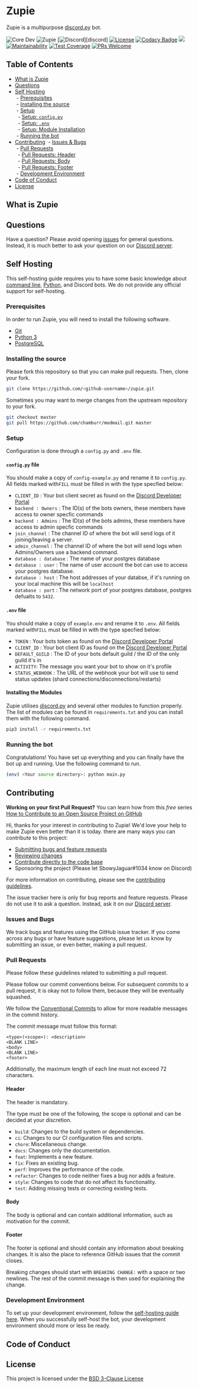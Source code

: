 # Zupie
Zupie is a multipurpose [discord.py](https://github.com/Rapptz/discord.py) bot.

![Core Dev](https://dcbadge.vercel.app/api/shield/365262543872327681?theme=clean&logoColor=presence)
![Zupie](https://dcbadge.vercel.app/api/shield/bot/941314754851524639?theme=clean&logoColor=presence)
[![Discord](https://discord.com/api/guilds/607652789304164362/widget.png)][discord]
[![License](https://img.shields.io/badge/License-BSD_3--Clause-blue.svg)](https://opensource.org/licenses/BSD-3-Clause)
[![Codacy Badge](https://app.codacy.com/project/badge/Grade/e531e880aad44149984ee41561918ad2)](https://www.codacy.com/gh/SnowyJaguar1034/Zupie/dashboard?utm_source=github.com&amp;utm_medium=referral&amp;utm_content=SnowyJaguar1034/Zupie&amp;utm_campaign=Badge_Grade)
[![](https://github.com/SnowyJaguar1034/Zupie/workflows/CI/badge.svg)](https://github.com/SnowyJaguar1034/Zupie/actions?query=workflow%3ACI) 
[![Maintainability](https://api.codeclimate.com/v1/badges/e3285d0b5cdca4998b2e/maintainability)](https://codeclimate.com/github/SnowyJaguar1034/Zupie/maintainability)
[![Test Coverage](https://api.codeclimate.com/v1/badges/e3285d0b5cdca4998b2e/test_coverage)](https://codeclimate.com/github/SnowyJaguar1034/Zupie/test_coverage)
[![PRs Welcome](https://img.shields.io/badge/PRs-welcome-brightgreen.svg?style=flat-square)](https://makeapullrequest.com)


## Table of Contents

- [What is Zupie](#what-is-zupie)
- [Questions](#questions)
- [Self Hosting](#self-hosting)<br/>
&nbsp;- [Prerequisites](#prerequisites)<br/>
&nbsp;- [Installing the source](#installing-the-source)<br/>
&nbsp;- [Setup](#setup)<br/>
&nbsp;&nbsp;- [Setup: `config.py`](https://github.com/SnowyJaguar1034/Zupie#configpy-file)<br/>
&nbsp;&nbsp;- [Setup: `.env`](https://github.com/SnowyJaguar1034/Zupie#env-file)<br/>
&nbsp;&nbsp;- [Setup: Module Installation](#installing-the-modules)<br/>
&nbsp;- [Running the bot](#running-the-bot)<br/>
- [Contributing](#contributing)
&nbsp;- [Issues & Bugs](#issues-and-bugs)<br/>
&nbsp;- [Pull Requests](#pull-requests)<br/>
&nbsp;&nbsp;- [Pull Requests: Header](#header)<br/>
&nbsp;&nbsp;- [Pull Requests: Body](#body)<br/>
&nbsp;&nbsp;- [Pull Requests: Footer](#footer)<br/>
&nbsp;- [Development Environment](#development-environment)<br/>
- [Code of Conduct](#code-of-conduct)
- [License](#license)

## What is Zupie

## Questions

Have a question? Please avoid opening [issues](https://github.com/SnowyJaguar1034/Zupie/issues) for general questions. Instead, it is much better to
ask your question on our [Discord server](https://discord.gg/).

## Self Hosting
This self-hosting guide requires you to have some basic knowledge about [command line](https://www.computerhope.com/jargon/c/commandi.htm), [Python](https://www.python.org/), and Discord bots. We do not provide any official support for self-hosting.
### Prerequisites

In order to run Zupie, you will need to install the following software.

- [Git](https://git-scm.com)
- [Python 3](https://www.python.org/downloads/)
- [PostgreSQL](https://www.postgresql.org/download/)
<!-- - [Redis](https://redis.io/download/)-->
### Installing the source

Please fork this repository so that you can make pull requests. Then, clone your fork.

```sh
git clone https://github.com/<github-username>/zupie.git
```

Sometimes you may want to merge changes from the upstream repository to your fork.

```sh
git checkout master
git pull https://github.com/chamburr/modmail.git master
```
### Setup

Configuration is done through a `config.py` and `.env` file. 

#### `config.py` file

You should make a copy of `config-example.py` and rename it to `config.py`. All fields marked with`FILL` must be filled in with the type specfied below:
- `CLIENT_ID` : Your bot client secret as found on the [Discord Developer Portal](https://discord.com/developers/applications)
- `backend : Owners` : The ID(s) of the bots owners, these members have access to owner specfic commands
- `backend : Admins` : The ID(s) of the bots admins, these members have access to admin specfic commands
- `join_channel` : The channel ID of where the bot will send logs of it  joining/leaving a server.
- `admin_channel` : The channel ID of where the bot will send logs when Admins/Owners use a backend command.
- `database : database` : The name of your postgres database
- `database : user` : The name of user account the bot can use to access your postgres database.
- `database : host` : The host addresses of your databse, if it's running on your local machine this will be `localhost`
- `database : port` : The network port of your postgres database, postgres defualts to `5432`.

#### `.env` file

You should make a copy of `example.env` and rename it to `.env`. All fields marked with`FILL` must be filled in with the type specfied below:
- `TOKEN` : Your bots token as found on the [Discord Developer Portal](https://discord.com/developers/applications)
- `CLIENT_ID` : Your bot client ID as found on the [Discord Developer Portal](https://discord.com/developers/applications)
- `DEFAULT_GUILD` : The ID of your bots default guild / the ID of the only guild it's in
- `ACTIVITY`: The message you want your bot to show on it's profile
- `STATUS_WEBHOOK` : The URL of the webhook your bot will use to send status updates (shard connections/disconnections/restarts)

#### Installing the Modules

Zupie utilises [discord.py](https://github.com/Rapptz/discord.py) and several other modules to function properly. The list of modules can be found in `requirements.txt` and you can install them with the following command.

```sh
pip3 install -r requirements.txt
```
### Running the bot

Congratulations! You have set up everything and you can finally have the bot up and running. Use the following command to run.

```sh
(env) <Your source directory>: python main.py
```

## Contributing

**Working on your first Pull Request?** You can learn how from this *free* series [How to Contribute to an Open Source Project on GitHub](https://kcd.im/pull-request)

Hi, thanks for your interest in contributing to Zupie! We'd love your help to make Zupie even
better than it is today. there are many ways you can contribute to this project:

- [Submitting bugs and feature requests](https://github.com/SnowyJaguar1034/Zupie/issues)
- [Reviewing changes](https://github.com/SnowyJaguar1034/Zupie/pulls)
- [Contribute directly to the code base](https://github.com/SnowyJaguar1034/Zupie/pulls)
- Sponsoring the project (Please let SbowyJaguar#1034 know on Discord)

For more information on contributing, please see the [contributing guidelines](#contributing-guide).

The issue tracker here is only for bug reports and feature requests. Please do not use it to ask a question. Instead, ask it on our [Discord server](https://discord.gg/).

### Issues and Bugs

We track bugs and features using the GitHub issue tracker. If you come across any bugs or have
feature suggestions, please let us know by submitting an issue, or even better, making a pull
request.

### Pull Requests

Please follow these guidelines related to submitting a pull request.

Please follow our commit conventions below. For subsequent commits to a pull request, it is okay not
to follow them, because they will be eventually squashed.

We follow the [Conventional Commits](https://www.conventionalcommits.org) to allow for more readable
messages in the commit history.

The commit message must follow this format:

```
<type>(<scope>): <description>
<BLANK LINE>
<body>
<BLANK LINE>
<footer>
```

Additionally, the maximum length of each line must not exceed 72 characters.
#### Header

The header is mandatory.

The type must be one of the following, the scope is optional and can be decided at your discretion.

- `build`: Changes to the build system or dependencies.
- `ci`: Changes to our CI configuration files and scripts.
- `chore`: Miscellaneous change.
- `docs`: Changes only the documentation.
- `feat`: Implements a new feature.
- `fix`: Fixes an existing bug.
- `perf`: Improves the performance of the code.
- `refactor`: Changes to code neither fixes a bug nor adds a feature.
- `style`: Changes to code that do not affect its functionality.
- `test`: Adding missing tests or correcting existing tests.

#### Body

The body is optional and can contain additional information, such as motivation for the commit.

#### Footer

The footer is optional and should contain any information about breaking changes. It is also the
place to reference GitHub issues that the commit closes.

Breaking changes should start with `BREAKING CHANGE:` with a space or two newlines. The rest of the
commit message is then used for explaining the change.
### Development Environment

To set up your development environment, follow the [self-hosting
guide here](#self-hosting). When you successfully
self-host the bot, your development environment should more or less be ready.
## Code of Conduct

## License

This project is licensed under the [BSD 3-Clause License](https://opensource.org/licenses/BSD-3-Clause)

<!-- [![Anurag's GitHub stats](https://github-readme-stats.vercel.app/api?username=SnowyJaguar1034)](https://github.com/anuraghazra/github-readme-stats) -->

